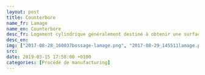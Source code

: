 ```yaml
---
layout: post
title: Counterbore
name_fr: Lamage
name_en: Counterbore
desc_fr: Logement cylindrique généralement destiné à obtenir une surface d’appui et noyer un élément de pièce. 
desc_en: 
img: ["2017-08-28_160037bossage-lamage.png", "2017-08-29_145511lamage.png"]
src: 
date: 2019-03-15 17:58:00 +0100
categories: [Procédé de manufacturing]
---
```

